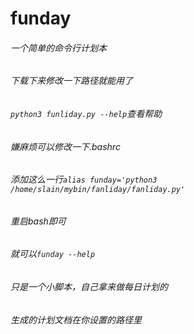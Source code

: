# funday
###### 一个简单的命令行计划本
###### 下载下来修改一下路径就能用了
###### `python3 funliday.py --help`查看帮助
###### 嫌麻烦可以修改一下.bashrc
###### 添加这么一行`alias funday='python3 /home/slain/mybin/fanliday/fanliday.py'`
###### 重启bash即可
###### 就可以`funday --help`
###### 只是一个小脚本，自己拿来做每日计划的
###### 生成的计划文档在你设置的路径里
